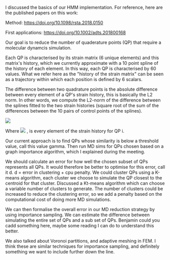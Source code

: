 I discussed the basics of our HMM implementation. 
For reference, here are the published papers on this work:

Method:
https://doi.org/10.1098/rsta.2018.0150

First applications:
https://doi.org/10.1002/adts.201800168

Our goal is to reduce the number of quaderature points (QP) that require a molecular dynamcis simulation.

Each QP is characterised by its strain matrix (6 unique elements) and this matrix's history, which we currently approximate with a 10 point spline of the history of each element. In this way, each QP is characterised by 60 values. What we refer here as the "history of the strain matrix" can be seen as a trajectory within which each position is defined by 6 scalars.

The difference between two quadrature points is the absolute difference between every element of a QP's strain history, this is basically the L2 norm. In other words, we compute the L2-norm of the difference between the splines fitted to the two strain histories (square root of the sum of the differences between the 10 pairs of control points of the splines).

<img src="https://render.githubusercontent.com/render/math?math=\rm{Difference} = | \epsilon_{.,.,t}^i - \epsilon_{.,.,t}^j |">

Where <img src="https://render.githubusercontent.com/render/math?math=\epsilon_{.,.,t}^i"> , is every element of the strain history for QP i. 

Our current approach is to find QPs whose similarity is below a threshold value, call this value gamma.
Then run MD sims for QPs chosen based on a graph importance algorithm, which I explained during the meeting.

We should calculate an error for how well the chosen subset of QPs represents all QPs. 
It would therefore be better to optimise for this error, call it d. d = error in clustering + cpu penalty.
We could cluster QPs using a K-means algorithm, each cluster we choose to simulate the QP closest to the centroid for that cluster.
Discussed a Kt-means algorithm which can choose a variable number of clusters to generate. 
The number of clusters could be increased to reduce the clustering error, so we add a penalty based on the computational cost of doing more MD simulations.

We can then formalise the overall error in our MD reduction strategy by using importance sampling. 
We can estimate the difference between simulating the entire set of QPs and a sub set of QPs. 
Benjamin could you cadd something here, maybe some reading I can do to understand this better.

We also talked about Voronoi partitions, and adaptive meshing in FEM. 
I think these are similar techniques for importance sampling, and definitely something we want to include further down the line.
